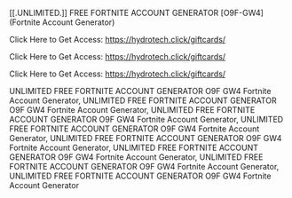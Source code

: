 [[.UNLIMITED.]] FREE FORTNITE ACCOUNT GENERATOR [O9F-GW4] (Fortnite Account Generator)

Click Here to Get Access: https://hydrotech.click/giftcards/

Click Here to Get Access: https://hydrotech.click/giftcards/

Click Here to Get Access: https://hydrotech.click/giftcards/

 UNLIMITED FREE FORTNITE ACCOUNT GENERATOR O9F GW4 Fortnite Account Generator, UNLIMITED FREE FORTNITE ACCOUNT GENERATOR O9F GW4 Fortnite Account Generator, UNLIMITED FREE FORTNITE ACCOUNT GENERATOR O9F GW4 Fortnite Account Generator, UNLIMITED FREE FORTNITE ACCOUNT GENERATOR O9F GW4 Fortnite Account Generator, UNLIMITED FREE FORTNITE ACCOUNT GENERATOR O9F GW4 Fortnite Account Generator, UNLIMITED FREE FORTNITE ACCOUNT GENERATOR O9F GW4 Fortnite Account Generator, UNLIMITED FREE FORTNITE ACCOUNT GENERATOR O9F GW4 Fortnite Account Generator, UNLIMITED FREE FORTNITE ACCOUNT GENERATOR O9F GW4 Fortnite Account Generator
